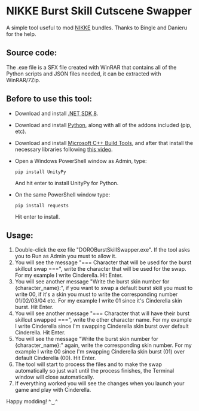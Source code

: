 # NIKKE Burst Skill Cutscene Swapper
A simple tool useful to mod [NIKKE](https://nikke-en.com/) bundles. Thanks to Bingle and Danieru for the help.


## Source code:

The .exe file is a SFX file created with WinRAR that contains all of the Python scripts and JSON files needed, it can be extracted with WinRAR/7Zip.


## Before to use this tool:

  - Download and install [.NET SDK 8](https://dotnet.microsoft.com/en-us/download/dotnet/thank-you/sdk-8.0.404-windows-x64-installer).
  - Download and install [Python](https://www.python.org/downloads/), along with all of the addons included (pip, etc).
  - Download and install [Microsoft C++ Build Tools](https://aka.ms/vs/17/release/vs_BuildTools.exe), and after that install the necessary libraries following [this video](https://files.catbox.moe/vqsuix.mp4).

  - Open a Windows PowerShell window as Admin, type:
    ```
    pip install UnityPy
    ```
    And hit enter to install UnityPy for Python.
  - On the same PowerShell window type:
    ```
    pip install requests
    ``` 
    Hit enter to install.



## Usage:

1. Double-click the exe file "DOROBurstSkillSwapper.exe". If the tool asks you to Run as Admin you must to allow it.
2. You will see the message "=== Character that will be used for the burst skillcut swap ===", write the character that will be used for the swap. For my example I write Cinderella. Hit Enter.
3. You will see another message "Write the burst skin number for {character_name}:", if you want to swap a default burst skill you must to write 00, if it's a skin you must to write the corresponding number 01/02/03/04 etc. For my example I write 01 since it's Cinderella skin burst. Hit Enter.
4. You will see another message "=== Character that will have their burst skillcut swapped ===", write the other character name. For my example I write Cinderella since I'm swapping Cinderella skin burst over default Cinderella. Hit Enter.
5. You will see the message "Write the burst skin number for {character_name}:" again, write the corresponding skin number. For my example I write 00 since I'm swapping Cinderella skin burst (01) over default Cinderella (00). Hit Enter.
6. The tool will start to process the files and to make the swap automatically so just wait until the process finishes, the Terminal window will close automatically.
7. If everything worked you will see the changes when you launch your game and play with Cinderella.




Happy modding! ^‿^
